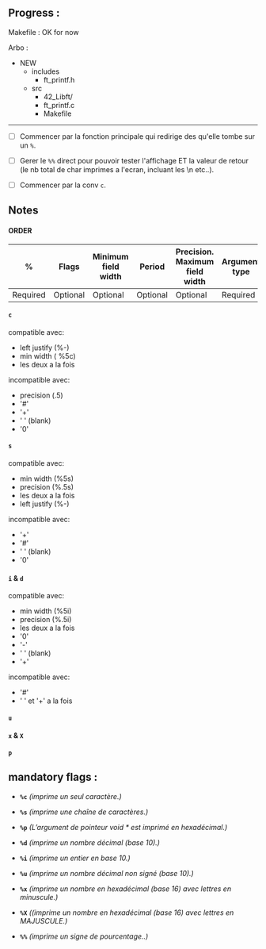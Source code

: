 ## Progress : ##

Makefile : OK for now

Arbo :
- NEW
	- includes
		- ft_printf.h
	- src
		- 42_Libft/
		- ft_printf.c
		- Makefile

------

 - [ ] Commencer par la fonction principale qui redirige des qu'elle tombe sur un `%`.

 - [ ] Gerer le `%%` direct pour pouvoir tester l'affichage ET la valeur de retour (le nb total de char imprimes a l'ecran, incluant les \n etc..).

 - [ ] Commencer par la conv `c`.

## Notes ##

  

#### ORDER ####

  

| % | Flags | Minimum field width | Period | Precision. Maximum field width | Argument type |
|--|--|--|--|--|--|
| Required | Optional | Optional | Optional | Optional | Required |

  

####  `c`  ####

compatible avec:

- left justify (%-)
- min width ( %5c)
- les deux a la fois

incompatible avec:

- precision (.5)
- '#'
- '+'
- ' ' (blank)
- '0'

####  `s`  ####

compatible avec:

- min width (%5s)
- precision (%.5s)
- les deux a la fois
- left justify (%-)

incompatible avec:

- '+'
- '#'
- ' ' (blank)
- '0'

####  `i` & `d`  ####

compatible avec:

- min width (%5i)
- precision (%.5i)
- les deux a la fois
- '0'
- '-'
- ' ' (blank)
- '+'

incompatible avec:

- '#'
- ' ' et '+' a la fois

####  `u`  ####
####  `x` & `X` ####
####  `p` ####

## mandatory flags :

- **`%c`** *(imprime un seul caractère.)*

- **`%s`** *(imprime une chaîne de caractères.)*

- **`%p`** *(L’argument de pointeur void \* est imprimé en hexadécimal.)*

- **`%d`** *(imprime un nombre décimal (base 10).)*

- **`%i`** *(imprime un entier en base 10.)*

- **`%u`** *(imprime un nombre décimal non signé (base 10).)*

- **`%x`** *(imprime un nombre en hexadécimal (base 16) avec lettres en minuscule.)*

- **`%X`** *((imprime un nombre en hexadécimal (base 16) avec lettres en MAJUSCULE.)*

- **`%%`** *(imprime un signe de pourcentage..)*
